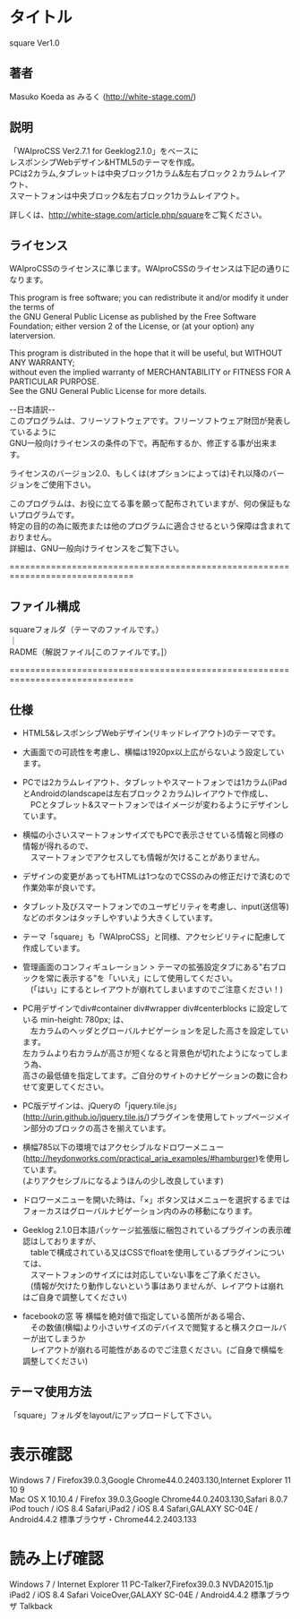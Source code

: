 ﻿# タイトル
square Ver1.0  

## 著者
Masuko Koeda as みるく (<http://white-stage.com/>)

## 説明
「WAIproCSS Ver2.7.1 for Geeklog2.1.0」をベースに  
レスポンシブWebデザイン&HTML5のテーマを作成。  
PCは2カラム,タブレットは中央ブロック1カラム&左右ブロック２カラムレイアウト、  
スマートフォンは中央ブロック&左右ブロック1カラムレイアウト。

詳しくは、<http://white-stage.com/article.php/square>をご覧ください。

## ライセンス  
WAIproCSSのライセンスに準じます。WAIproCSSのライセンスは下記の通りになります。  

This program is free software; you can redistribute it and/or modify it under the terms of  
the GNU General Public License as published by the Free Software  
Foundation; either version 2 of the License, or (at your option) any laterversion.  


This program is distributed in the hope that it will be useful, but WITHOUT ANY WARRANTY;  
without even the implied warranty of MERCHANTABILITY or FITNESS FOR A PARTICULAR PURPOSE.  
See the GNU General Public License for more details.


--日本語訳--  
このプログラムは、フリーソフトウェアです。フリーソフトウェア財団が発表しているように  
GNU一般向けライセンスの条件の下で。再配布するか、修正する事が出来ます。  


ライセンスのバージョン2.0、もしくは(オプションによっては)それ以降のバージョンをご使用下さい。  


このプログラムは、お役に立てる事を願って配布されていますが、何の保証もないプログラムです。  
特定の目的の為に販売または他のプログラムに適合させるという保障は含まれておりません。  
詳細は、GNU一般向けライセンスをご覧下さい。  


==============================================================================  

## ファイル構成
squareフォルダ（テーマのファイルです。）  
  ｜  
RADME（解説ファイル[このファイルです。]）  

==============================================================================  


## 仕様
* HTML5&レスポンシブWebデザイン(リキッドレイアウト)のテーマです。

* 大画面での可読性を考慮し、横幅は1920px以上広がらないよう設定しています。

* PCでは2カラムレイアウト、タブレットやスマートフォンでは1カラム(iPadとAndroidのlandscapeは左右ブロック２カラム)レイアウトで作成し、  
　PCとタブレット&スマートフォンではイメージが変わるようにデザインしています。

* 横幅の小さいスマートフォンサイズでもPCで表示させている情報と同様の情報が得れるので、  
　スマートフォンでアクセスしても情報が欠けることがありません。
* デザインの変更があってもHTMLは1つなのでCSSのみの修正だけで済むので作業効率が良いです。

* タブレット及びスマートフォンでのユーザビリティを考慮し、input(送信等)などのボタンはタッチしやすいよう大きくしています。

* テーマ「square」も「WAIproCSS」と同様、アクセシビリティに配慮して作成しています。

* 管理画面のコンフィギュレーション > テーマの拡張設定タブにある"右ブロックを常に表示する"を「いいえ」にして使用してください。  
　(「はい」にするとレイアウトが崩れてしまいますのでご注意ください！)

* PC用デザインでdiv#container div#wrapper div#centerblocks に設定している min-height: 780px; は、  
　左カラムのヘッダとグローバルナビゲーションを足した高さを設定しています。  
  左カラムより右カラムが高さが短くなると背景色が切れたようになってしまう為、  
  高さの最低値を指定してます。ご自分のサイトのナビゲーションの数に合わせて変更してください。

* PC版デザインは、jQueryの「jquery.tile.js」(<http://urin.github.io/jquery.tile.js/>)プラグインを使用してトップページメイン部分のブロックの高さを揃えています。

* 横幅785以下の環境ではアクセシブルなドロワーメニュー(<http://heydonworks.com/practical_aria_examples/#hamburger>)を使用しています。  
  (よりアクセシブルになるようほんの少し改良しています)

* ドロワーメニューを開いた時は、「×」ボタン又はメニューを選択するまではフォーカスはグローバルナビゲーション内のみの移動になります。

* Geeklog 2.1.0日本語パッケージ拡張版に梱包されているプラグインの表示確認はしておりますが、  
　tableで構成されている又はCSSでfloatを使用しているプラグインについては、  
　スマートフォンのサイズには対応していない事をご了承ください。  
　(情報が欠けたり動作しないという事はありませんが、レイアウトは崩れはご自身で調整してください)

* facebookの窓 等 横幅を絶対値で指定している箇所がある場合、  
　その数値(横幅)より小さいサイズのデバイスで閲覧すると横スクロールバーが出てしまうか  
　レイアウトが崩れる可能性があるのでご注意ください。(ご自身で横幅を調整してください)


## テーマ使用方法
「square」フォルダをlayout/にアップロードして下さい。


# 表示確認
Windows 7 / Firefox39.0.3,Google Chrome44.0.2403.130,Internet Explorer 11 10 9  
Mac OS X 10.10.4 / Firefox 39.0.3,Google Chrome44.0.2403.130,Safari 8.0.7  
iPod touch / iOS 8.4 Safari,iPad2 / iOS 8.4 Safari,GALAXY SC-04E / Android4.4.2 標準ブラウザ・Chrome44.2.2403.133  


# 読み上げ確認
Windows 7 / Internet Explorer 11 PC-Talker7,Firefox39.0.3 NVDA2015.1jp  
iPad2 / iOS 8.4 Safari VoiceOver,GALAXY SC-04E / Android4.4.2 標準ブラウザ Talkback  


